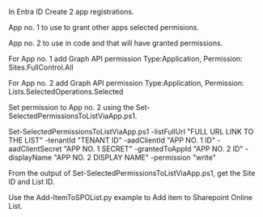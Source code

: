 In Entra ID Create 2 app registrations.

App no. 1 to use to grant other apps selected permisions.

App no. 2 to use in code and that will have granted permissions.

For App no. 1 add Graph API permission Type:Application, Permission: Sites.FullControl.All

For App no. 2 add Graph API permission Type:Application, Permission: Lists.SelectedOperations.Selected


Set permission to App no. 2 using the Set-SelectedPermissionsToListViaApp.ps1.

Set-SelectedPermissionsToListViaApp.ps1 -listFullUrl "FULL URL LINK TO THE LIST" -tenantId "TENANT ID" -aadClientId "APP NO. 1 ID" -aadClientSecret "APP NO. 1 SECRET" -grantedToAppId "APP NO. 2 ID" -displayName "APP NO. 2 DISPLAY NAME" -permission "write"

From the output of Set-SelectedPermissionsToListViaApp.ps1, get the Site ID and List ID.

Use the Add-ItemToSPOList.py example to Add item to Sharepoint Online List.

